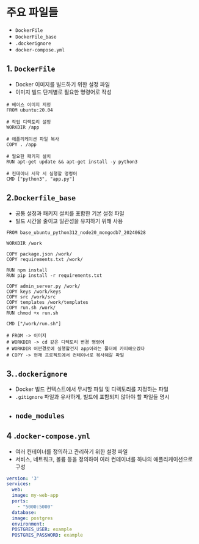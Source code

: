 # 주요 파일들

- `DockerFile`
- `DockerFile_base`
- `.dockerignore`
- `docker-compose.yml`

## 1. `DockerFile`

- Docker 이미지를 빌드하기 위한 설정 파일
- 이미지 빌드 단계별로 필요한 명령어로 작성

```docker
# 베이스 이미지 지정
FROM ubuntu:20.04

# 작업 디렉토리 설정
WORKDIR /app

# 애플리케이션 파일 복사
COPY . /app

# 필요한 패키지 설치
RUN apt-get update && apt-get install -y python3

# 컨테이너 시작 시 실행할 명령어
CMD ["python3", "app.py"]
```

## 2.`Dockerfile_base`

- 공통 설정과 패키지 설치를 포함한 기본 설정 파일
- 빌드 시간을 줄이고 일관성을 유지하기 위해 사용

```docker
FROM base_ubuntu_python312_node20_mongodb7_20240628

WORKDIR /work

COPY package.json /work/
COPY requirements.txt /work/

RUN npm install
RUN pip install -r requirements.txt

COPY admin_server.py /work/
COPY keys /work/keys
COPY src /work/src
COPY templates /work/templates
COPY run.sh /work/
RUN chmod +x run.sh

CMD ["/work/run.sh"]

# FROM -> 이미지
# WORKDIR -> cd 같은 디렉토리 변경 명령어
# WORKDIR 어떤경로에 실행할건지 app이라는 폴더에 카피해오겠다
# COPY -> 현재 프로젝트에서 컨테이너로 복사해갈 파일
```

## 3.`.dockerignore`
  
- Docker 빌드 컨텍스트에서 무시할 파일 및 디렉토리를 지정하는 파일
- `.gitignore` 파일과 유사하게, 빌드에 포함되지 않아야 할 파일들 명시
- `node_modules`
  - 
  
## 4 .`docker-compose.yml`

- 여러 컨테이너를 정의하고 관리하기 위한 설정 파일
- 서비스, 네트워크, 볼륨 등을 정의하여 여러 컨테이너를 하나의 애플리케이션으로 구성

```yaml
version: '3'
services:
  web:
  image: my-web-app
  ports:
    - "5000:5000"
  database:
  image: postgres
  environment:
  POSTGRES_USER: example
  POSTGRES_PASSWORD: example
```
